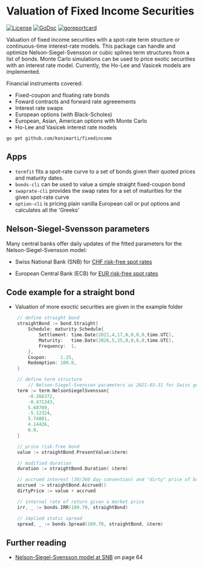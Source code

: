 # Valuation of Fixed Income Securities

[![License](http://img.shields.io/badge/license-MIT-red.svg?style=flat)](https://github.com/konimarti/fixedincome/blob/master/LICENSE)
[![GoDoc](https://godoc.org/github.com/konimarti/observer?status.svg)](https://godoc.org/github.com/konimarti/fixedincome)
[![goreportcard](https://goreportcard.com/badge/github.com/konimarti/observer)](https://goreportcard.com/report/github.com/konimarti/fixedincome)

Valuation of fixed income securities with a spot-rate term structure or continuous-time interest-rate models.
This package can handle and optimize Nelson-Siegel-Svensson or cubic splines term structures from a list of bonds.
Monte Carlo simulations can be used to price exotic securities with an interest rate model. Currently, the Ho-Lee and Vasicek models are implemented.

Financial instruments covered:

- Fixed-coupon and floating rate bonds
- Foward contracts and forward rate agreeements
- Interest rate swaps
- European options (with Black-Scholes)
- European, Asian, American options with Monte Carlo
- Ho-Lee and Vasicek interest rate models

`go get github.com/konimarti/fixedincome`

## Apps

- `termfit` fits a spot-rate curve to a set of bonds given their quoted prices and maturity dates.
- `bonds-cli` can be used to value a simple straight fixed-coupon bond
- `swaprate-cli` provides the swap rates for a set of maturities for the given spot-rate curve
- `option-cli` is pricing plain vanilla European call or put options and calculates all the 'Greeks'

## Nelson-Siegel-Svensson parameters

Many central banks offer daily updates of the fitted parameters for the Nelson-Siegel-Svensson model:

- Swiss National Bank (SNB) for [CHF risk-free spot rates](https://data.snb.ch/en/topics/ziredev#!/cube/rendopar)

- European Central Bank (ECB) for [EUR risk-free spot rates](https://www.ecb.europa.eu/stats/financial_markets_and_interest_rates/euro_area_yield_curves/html/index.en.html)

## Code example for a straight bond

- Valuation of more exoctic securities are given in the example folder

```go
	// define straight bond
	straightBond := bond.Straight{
		Schedule: maturity.Schedule{
			Settlement: time.Date(2021,4,17,0,0,0,0,time.UTC),
			Maturity:   time.Date(2026,5,25,0,0,0,0,time.UTC),
			Frequency:  1,
		},
		Coupon:     1.25,
		Redemption: 100.0,
	}

	// define term structure
        // Nelson-Siegel-Svensson parameters as 2021-03-31 for Swiss government bonds
	term := term.NelsonSiegelSvensson{
		-0.266372,
		-0.471343,
		5.68789,
		-5.12324,
		5.74881,
		4.14426,
		0.0,
	}
```

```go
	// price risk-free bond
	value := straightBond.PresentValue(&term)

	// modified duration
	duration := straightBond.Duration( &term)

	// accrued interest (30/360 day convention) and "dirty" price of bond
	accrued := straightBond.Accrued()
	dirtyPrice := value + accrued

	// internal rate of return given a market price
	irr, _ := bonds.IRR(109.70, straightBond)

	// implied static spread
	spread, _ := bonds.Spread(109.70, straightBond, &term)
```

## Further reading

- [Nelson-Siegel-Svensson model at SNB](https://www.snb.ch/de/mmr/reference/quartbul_2002_2_komplett/source/quartbul_2002_2_komplett.de.pdf) on page 64
